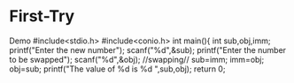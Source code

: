 # First-Try
Demo
#include<stdio.h>
#include<conio.h>
int main(){
int sub,obj,imm;
printf("Enter the new number");
scanf("%d",&sub);
printf("Enter the number to be swapped");
scanf("%d",&obj);
//swapping//
sub=imm;
imm=obj;
obj=sub;
printf("The value of %d is %d ",sub,obj);
return 0;
